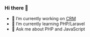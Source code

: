### Hi there 👋

<!--
**smlrods/smlrods** is a ✨ _special_ ✨ repository because its `README.md` (this file) appears on your GitHub profile.
Here are some ideas to get you started:

-->
- 🔭 I’m currently working on [CRM](https://github.com/smlrods/CRM)
- 🌱 I’m currently learning PHP/Laravel
- 💬 Ask me about PHP and JavaScript